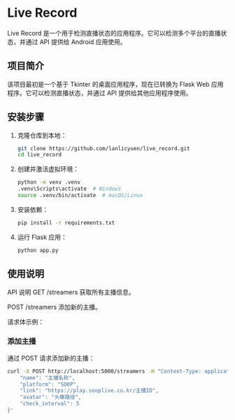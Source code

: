 # Live Record

Live Record 是一个用于检测直播状态的应用程序。它可以检测多个平台的直播状态，并通过 API 提供给 Android 应用使用。

## 项目简介

该项目最初是一个基于 Tkinter 的桌面应用程序，现在已转换为 Flask Web 应用程序。它可以检测直播状态，并通过 API 提供给其他应用程序使用。

## 安装步骤

1. 克隆仓库到本地：
    ```sh
    git clone https://github.com/lanlicyuen/live_record.git
    cd live_record
    ```

2. 创建并激活虚拟环境：
    ```sh
    python -m venv .venv
    .venv\Scripts\activate  # Windows
    source .venv/bin/activate  # macOS/Linux
    ```

3. 安装依赖：
    ```sh
    pip install -r requirements.txt
    ```

4. 运行 Flask 应用：
    ```sh
    python app.py
    ```

## 使用说明
API 说明
GET /streamers
获取所有主播信息。

POST /streamers
添加新的主播。

请求体示例：

### 添加主播

通过 POST 请求添加新的主播：
```sh
curl -X POST http://localhost:5000/streamers -H "Content-Type: application/json" -d '{
    "name": "主播名称",
    "platform": "SOOP",
    "link": "https://play.sooplive.co.kr/主播ID",
    "avatar": "头像路径",
    "check_interval": 5
}'
```
